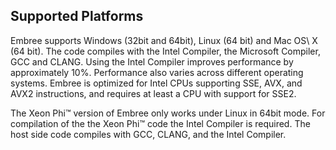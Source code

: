 Supported Platforms
-------------------

Embree supports Windows (32bit and 64bit), Linux (64 bit) and Mac OS\ X
(64 bit). The code compiles with the Intel Compiler, the Microsoft
Compiler, GCC and CLANG. Using the Intel Compiler improves performance
by approximately 10%. Performance also varies across different operating
systems. Embree is optimized for Intel CPUs supporting SSE, AVX, and
AVX2 instructions, and requires at least a CPU with support for SSE2.

The Xeon Phi™ version of Embree only works under Linux in 64bit mode.
For compilation of the the Xeon Phi™ code the Intel Compiler is
required. The host side code compiles with GCC, CLANG, and the Intel
Compiler.

